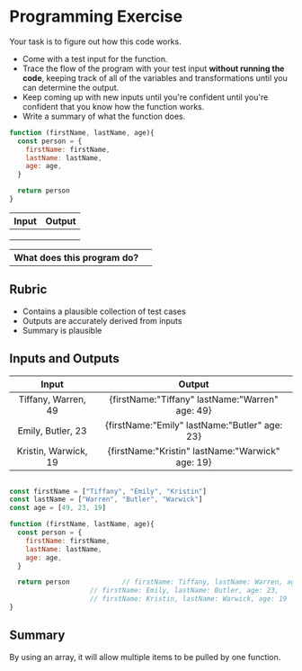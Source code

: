 # Programming Exercise

Your task is to figure out how this code works.

* Come with a test input for the function.
* Trace the flow of the program with your test input **without running the code**, keeping track of all of the variables and transformations until you can determine the output.
* Keep coming up with new inputs until you're confident until you're confident that you know how the function works.
* Write a summary of what the function does.

```js
function (firstName, lastName, age){
  const person = {
    firstName: firstName,
    lastName: lastName,
    age: age,
  }

  return person
}
```

| Input | Output |
| ----- | ------ |
|       |        | 
|       |        | 
|       |        | 

<table>
  <tr>
    <th>What does this program do?</th>
    <td></td>
  </tr>
</table>

## Rubric

* Contains a plausible collection of test cases
* Outputs are accurately derived from inputs
* Summary is plausible


## Inputs and Outputs

| Input | Output |
| :---: | :---: |
| Tiffany, Warren, 49 | {firstName:"Tiffany" lastName:"Warren" age: 49} |
| Emily, Butler, 23 | {firstName:"Emily" lastName:"Butler" age: 23} |
| Kristin, Warwick, 19 | {firstName:"Kristin" lastName:"Warwick" age: 19} |


```js

const firstName = ["Tiffany", "Emily", "Kristin"]
const lastName = ["Warren", "Butler", "Warwick"]
const age = [49, 23, 19]

function (firstName, lastName, age){
  const person = {
    firstName: firstName,		
    lastName: lastName,			
    age: age,				
  }

  return person				// firstName: Tiffany, lastName: Warren, age: 49,
					// firstName: Emily, lastName: Butler, age: 23,
					// firstName: Kristin, lastName: Warwick, age: 19 
}

```

## Summary

By using an array, it will allow multiple items to be pulled by one function.


